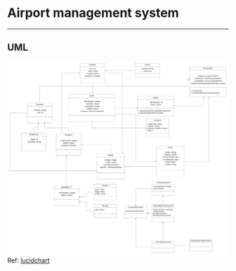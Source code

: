 # Airport management system

---

## UML
![uml_image](./assets/uml.jpeg)
Ref: [lucidchart](https://lucid.app/lucidchart/2a0b2ef1-a20c-4938-985c-2282b01aac1b/edit?invitationId=inv_19abc8a4-8188-49d9-880f-fcceaa6cf54a)